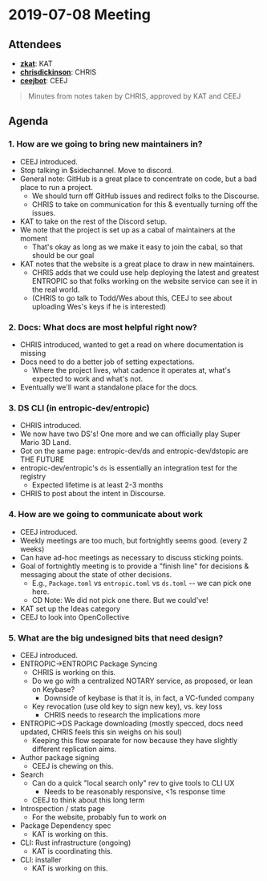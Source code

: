 # 2019-07-08 Meeting

## Attendees

- [**zkat**](https://github.com/zkat/): KAT
- [**chrisdickinson**](https://github.com/chrisdickinson/): CHRIS
- [**ceejbot**](https://github.com/ceejbot/): CEEJ

> Minutes from notes taken by CHRIS, approved by KAT and CEEJ

## Agenda

### 1. How are we going to bring new maintainers in?

- CEEJ introduced.
- Stop talking in $sidechannel. Move to discord.
- General note: GitHub is a great place to concentrate on code, but a bad place to run a project.
  - We should turn off GitHub issues and redirect folks to the Discourse.
  - CHRIS to take on communication for this & eventually turning off the issues.
- KAT to take on the rest of the Discord setup.
- We note that the project is set up as a cabal of maintainers at the moment
  - That's okay as long as we make it easy to join the cabal, so that should be our goal
- KAT notes that the website is a great place to draw in new maintainers.
  - CHRIS adds that we could use help deploying the latest and greatest ENTROPIC so that
    folks working on the website service can see it in the real world.
  - (CHRIS to go talk to Todd/Wes about this, CEEJ to see about uploading Wes's keys if he is interested)

### 2. Docs: What docs are most helpful right now?

- CHRIS introduced, wanted to get a read on where documentation is missing
- Docs need to do a better job of setting expectations.
  - Where the project lives, what cadence it operates at, what's expected to work and what's not.
- Eventually we'll want a standalone place for the docs.

### 3. DS CLI (in entropic-dev/entropic)

- CHRIS introduced.
- We now have two DS's! One more and we can officially play Super Mario 3D Land.
- Got on the same page: entropic-dev/ds and entropic-dev/dstopic are THE FUTURE
- entropic-dev/entropic's `ds` is essentially an integration test for the registry
  - Expected lifetime is at least 2-3 months
- CHRIS to post about the intent in Discourse.

### 4. How are we going to communicate about work

- CEEJ introduced.
- Weekly meetings are too much, but fortnightly seems good. (every 2 weeks)
- Can have ad-hoc meetings as necessary to discuss sticking points.
- Goal of fortnightly meeting is to provide a "finish line" for decisions & messaging
  about the state of other decisions.
  - E.g., `Package.toml` vs `entropic.toml` vs `ds.toml` -- we can pick one here.
  - CD Note: We did not pick one there. But we could've!
- KAT set up the Ideas category
- CEEJ to look into OpenCollective

### 5. What are the big undesigned bits that need design?

- CEEJ introduced.
- ENTROPIC->ENTROPIC Package Syncing
  - CHRIS is working on this.
  - Do we go with a centralized NOTARY service, as proposed, or lean on Keybase?
    - Downside of keybase is that it is, in fact, a VC-funded company
  - Key revocation (use old key to sign new key), vs. key loss
    - CHRIS needs to research the implications more
- ENTROPIC->DS Package downloading (mostly specced, docs need updated, CHRIS feels this sin weighs on his soul)
  - Keeping this flow separate for now because they have slightly different replication aims.
- Author package signing
  - CEEJ is chewing on this.
- Search
  - Can do a quick "local search only" rev to give tools to CLI UX
    - Needs to be reasonably responsive, <1s response time
  - CEEJ to think about this long term
- Introspection / stats page
  - For the website, probably fun to work on
- Package Dependency spec
  - KAT is working on this.
- CLI: Rust infrastructure (ongoing)
  - KAT is coordinating this.
- CLI: installer
  - KAT is working on this.
